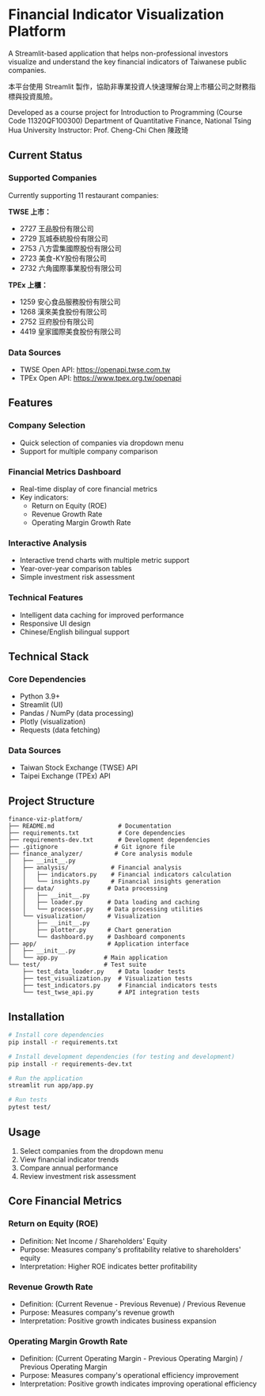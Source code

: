 # Financial Indicator Visualization Platform

A Streamlit-based application that helps non-professional investors visualize and understand the key financial indicators of Taiwanese public companies.

本平台使用 Streamlit 製作，協助非專業投資人快速理解台灣上市櫃公司之財務指標與投資風險。

Developed as a course project for Introduction to Programming (Course Code 11320QF100300)
Department of Quantitative Finance, National Tsing Hua University
Instructor: Prof. Cheng-Chi Chen 陳政琦

## Current Status

### Supported Companies
Currently supporting 11 restaurant companies:

**TWSE 上市：**
- 2727 王品股份有限公司
- 2729 瓦城泰統股份有限公司
- 2753 八方雲集國際股份有限公司
- 2723 美食-KY股份有限公司
- 2732 六角國際事業股份有限公司

**TPEx 上櫃：**
- 1259 安心食品服務股份有限公司
- 1268 漢來美食股份有限公司
- 2752 豆府股份有限公司
- 4419 皇家國際美食股份有限公司

### Data Sources
- TWSE Open API: https://openapi.twse.com.tw
- TPEx Open API: https://www.tpex.org.tw/openapi

## Features

### Company Selection
- Quick selection of companies via dropdown menu
- Support for multiple company comparison

### Financial Metrics Dashboard
- Real-time display of core financial metrics
- Key indicators:
  - Return on Equity (ROE)
  - Revenue Growth Rate
  - Operating Margin Growth Rate

### Interactive Analysis
- Interactive trend charts with multiple metric support
- Year-over-year comparison tables
- Simple investment risk assessment

### Technical Features
- Intelligent data caching for improved performance
- Responsive UI design
- Chinese/English bilingual support

## Technical Stack

### Core Dependencies
- Python 3.9+
- Streamlit (UI)
- Pandas / NumPy (data processing)
- Plotly (visualization)
- Requests (data fetching)

### Data Sources
- Taiwan Stock Exchange (TWSE) API
- Taipei Exchange (TPEx) API

## Project Structure

```
finance-viz-platform/
├── README.md                  # Documentation
├── requirements.txt           # Core dependencies
├── requirements-dev.txt       # Development dependencies
├── .gitignore                # Git ignore file
├── finance_analyzer/         # Core analysis module
│   ├── __init__.py
│   ├── analysis/            # Financial analysis
│   │   ├── indicators.py    # Financial indicators calculation
│   │   └── insights.py      # Financial insights generation
│   ├── data/               # Data processing
│   │   ├── __init__.py
│   │   ├── loader.py       # Data loading and caching
│   │   └── processor.py    # Data processing utilities
│   └── visualization/      # Visualization
│       ├── __init__.py
│       ├── plotter.py      # Chart generation
│       └── dashboard.py    # Dashboard components
├── app/                    # Application interface
│   ├── __init__.py
│   └── app.py             # Main application
└── test/                  # Test suite
    ├── test_data_loader.py    # Data loader tests
    ├── test_visualization.py  # Visualization tests
    ├── test_indicators.py     # Financial indicators tests
    └── test_twse_api.py       # API integration tests
```

## Installation

```bash
# Install core dependencies
pip install -r requirements.txt

# Install development dependencies (for testing and development)
pip install -r requirements-dev.txt

# Run the application
streamlit run app/app.py

# Run tests
pytest test/
```

## Usage

1. Select companies from the dropdown menu
2. View financial indicator trends
3. Compare annual performance
4. Review investment risk assessment

## Core Financial Metrics

### Return on Equity (ROE)
- Definition: Net Income / Shareholders' Equity
- Purpose: Measures company's profitability relative to shareholders' equity
- Interpretation: Higher ROE indicates better profitability

### Revenue Growth Rate
- Definition: (Current Revenue - Previous Revenue) / Previous Revenue
- Purpose: Measures company's revenue growth
- Interpretation: Positive growth indicates business expansion

### Operating Margin Growth Rate
- Definition: (Current Operating Margin - Previous Operating Margin) / Previous Operating Margin
- Purpose: Measures company's operational efficiency improvement
- Interpretation: Positive growth indicates improving operational efficiency
